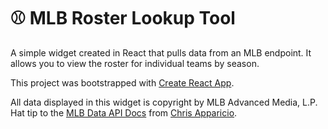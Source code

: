 # ⚾ MLB Roster Lookup Tool

A simple widget created in React that pulls data from an MLB endpoint. It allows you to view the roster for individual teams by season. 

This project was bootstrapped with [Create React App](https://github.com/facebook/create-react-app).

All data displayed in this widget is copyright by MLB Advanced Media, L.P. Hat tip to the [MLB Data API Docs](https://appac.github.io/mlb-data-api-docs/)</a> from [Chris Apparicio](https://appac.github.io/).
